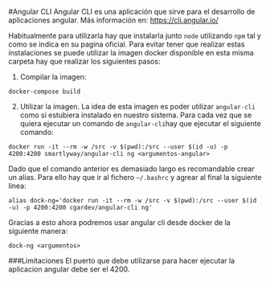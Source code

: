 #Angular CLI
Angular CLI es una aplicación que sirve para el desarrollo de aplicaciones angular.
Más información en: https://cli.angular.io/

Habitualmente para utilizarla hay que instalarla junto `node` utilizando `npm` tal y como se indica
en su pagina oficial. Para evitar tener que realizar estas instalaciones se puede utilizar la imagen
docker disponible en esta misma carpeta hay que realizar los siguientes pasos:

1. Compilar la imagen:

```
docker-compose build
```

2. Utilizar la imagen. La idea de esta imagen es poder utilizar `angular-cli` como si estubiera instalado
en nuestro sistema. Para cada vez que se quiera ejecutar un comando de `angular-cli`hay que ejecutar el
siguiente comando:

```
docker run -it --rm -w /src -v $(pwd):/src --user $(id -u) -p 4200:4200 smartlyway/angular-cli ng <argumentos-angular>
```

Dado que el comando anterior es demasiado largo es recomandable crear un alias. Para ello hay que ir al fichero
`~/.bashrc` y agrear al final la siguiente linea:

```
alias dock-ng='docker run -it --rm -w /src -v $(pwd):/src --user $(id -u) -p 4200:4200 cgardev/angular-cli ng'
``` 

Gracias a esto ahora podremos usar angular cli desde docker de la siguiente manera:

```
dock-ng <argumentos>
```

###Limitaciones 
El puerto que debe utilizarse para hacer ejecutar la aplicacion angular debe ser el 4200. 